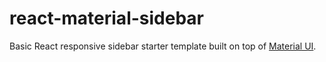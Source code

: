 # react-material-sidebar

Basic React responsive sidebar starter template built on top of [Material UI](https://material-ui.com).
